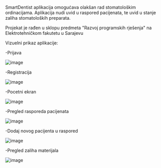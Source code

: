 SmartDentist aplikacija omogućava olakšan rad stomatološkim ordinacijama.
Aplikacija nudi uvid u raspored pacijenata, te uvid u stanje zaliha stomatoloških preparata.

Projekat je rađen u sklopu predmeta "Razvoj programskih rješenja" na Elektrotehničkom fakutetu u Sarajevu

Vizuelni prikaz aplikacije:

-Prijava

![image](https://user-images.githubusercontent.com/92300059/219069745-966af191-a6ca-467e-86b2-737c5716964b.png)

-Registracija

![image](https://user-images.githubusercontent.com/92300059/219069997-87ece8c5-16de-403d-afe0-713734ff6930.png)

-Pocetni ekran

![image](https://user-images.githubusercontent.com/92300059/219070085-ca732189-2199-41a4-92ea-401476e91977.png)

-Pregled rasporeda pacijenata

![image](https://user-images.githubusercontent.com/92300059/219070199-9b4a9fa5-b126-4129-962e-c4484c57b26d.png)

-Dodaj novog pacijenta u raspored

![image](https://user-images.githubusercontent.com/92300059/219070333-846ee503-6183-4332-b108-94a86535c5ce.png)

-Pregled zaliha materijala

![image](https://user-images.githubusercontent.com/92300059/219070569-32301551-ebb1-4c53-8ecf-6efd93e1e60f.png)


